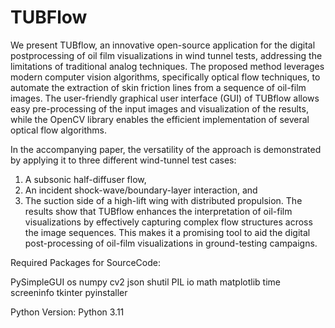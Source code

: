 # TUBFlow
We present TUBflow, an innovative open-source application for the digital postprocessing of oil film visualizations in wind tunnel tests, addressing the limitations of traditional analog techniques. The proposed method leverages modern computer vision algorithms, specifically optical flow techniques, to automate the extraction of skin friction lines from a sequence of oil-film images. The user-friendly graphical user interface (GUI) of TUBflow allows easy pre-processing of the input images and visualization of the results, while the OpenCV library enables the efficient implementation of several optical flow algorithms. 

In the accompanying paper, the versatility of the approach is demonstrated by applying it to three different wind-tunnel test cases: 
1) A subsonic half-diffuser flow,
2) An incident shock-wave/boundary-layer interaction, and
3) The suction side of a high-lift wing with distributed propulsion.
The results show that TUBflow enhances the interpretation of oil-film visualizations by effectively capturing complex flow structures across the image sequences. This makes it a promising tool to aid the digital post-processing of oil-film visualizations in ground-testing campaigns.

Required Packages for SourceCode:

PySimpleGUI
os
numpy
cv2
json
shutil
PIL
io
math
matplotlib
time
screeninfo
tkinter
pyinstaller

Python Version: Python 3.11
